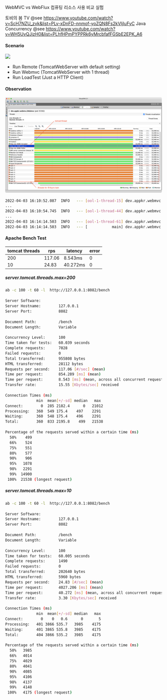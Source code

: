 WebMVC vs WebFlux 컴퓨팅 리소스 사용 비교 실험

토비의 봄 TV @see https://www.youtube.com/watch?v=ScH7NZU_zvk&list=PLv-xDnFD-nnmof-yoZQN8Fs2kVljIuFyC
Java Concurrency @see https://www.youtube.com/watch?v=WH5UvQJizH0&list=PLhfHPmPYPPRk6yMrcbfafFGSbE2EPK_A6

#### Scenario

![](https://plantuml-server.kkeisuke.dev/svg/ZP8_JmCn3CNtV0gFT3YrATkfGiU0458dMec5nPTON4GkgH9VfIvyTfnh-HELWIr-yVlbsKgN6HDFerVg80Tdt043mpQYtLDcm0nOtRnGFnvDqVjAVwOnCXNTLFfJO4e1_OxIqPcvmIg5qDm1jc0IeRZqQWKyoDbc5GeckRU15S3EZPF_wZ0nc2ab4kgKAML5mK9fF-Fw5XuVzh1C9VUD_X3BegPTiW-I8GP_0WqSHuDyUVk71z0Nelacbjcqo1KEWF6Tic0o6Qah-wPfYb_2wBznwt_ZViFMPzWhs5Rc2DRJDQQxpwTm5MWf33ipRcLVcwRiQovK9tto0pu1.svg)

- Run Remote (TomcatWebServer with default setting)
- Run Webmvc (TomcatWebServer with 1 thread)
- Run LoadTest (Just a HTTP Client)

#### Observation

![](docs/visualvm.png)

```bash
2022-04-03 16:10:52.087  INFO   --- [ool-1-thread-15] dev.appkr.webmvc.LoadTest                : Thread ready: 15
...
2022-04-03 16:10:54.745  INFO   --- [ool-1-thread-44] dev.appkr.webmvc.LoadTest                : Response: 44/remote1/remote2/internalService, Elapsed: 2.616022063
...
2022-04-03 16:14:14.503  INFO   --- [ool-1-thread-61] dev.appkr.webmvc.LoadTest                : Response: 61/remote1/remote2/internalService, Elapsed: 202.381099517
2022-04-03 16:14:14.503  INFO   --- [           main] dev.appkr.webmvc.LoadTest                : Total: 202.381099517
```

#### Apache Bench Test

tomcat threads|rps|latency|error
---|---|---|---
200|117.06|8.543ms|0
10|24.83|40.272ms|0

##### server.tomcat.threads.max=200

```bash
ab -c 100 -t 60 -l  http://127.0.0.1:8082/bench

Server Software:
Server Hostname:        127.0.0.1
Server Port:            8082

Document Path:          /bench
Document Length:        Variable

Concurrency Level:      100
Time taken for tests:   60.039 seconds
Complete requests:      7028
Failed requests:        0
Total transferred:      955808 bytes
HTML transferred:       28112 bytes
Requests per second:    117.06 [#/sec] (mean)
Time per request:       854.289 [ms] (mean)
Time per request:       8.543 [ms] (mean, across all concurrent requests)
Transfer rate:          15.55 [Kbytes/sec] received

Connection Times (ms)
              min  mean[+/-sd] median   max
Connect:        0  285 2182.4      0   21012
Processing:   360  549 175.4    497    2291
Waiting:      360  548 175.4    496    2291
Total:        360  833 2195.8    499   21538

Percentage of the requests served within a certain time (ms)
  50%    499
  66%    524
  75%    551
  80%    577
  90%    906
  95%   1078
  98%   2291
  99%  14900
 100%  21538 (longest request)
```

##### server.tomcat.threads.max=10

```bash
ab -c 100 -t 60 -l  http://127.0.0.1:8082/bench

Server Software:
Server Hostname:        127.0.0.1
Server Port:            8082

Document Path:          /bench
Document Length:        Variable

Concurrency Level:      100
Time taken for tests:   60.005 seconds
Complete requests:      1490
Failed requests:        0
Total transferred:      202640 bytes
HTML transferred:       5960 bytes
Requests per second:    24.83 [#/sec] (mean)
Time per request:       4027.206 [ms] (mean)
Time per request:       40.272 [ms] (mean, across all concurrent requests)
Transfer rate:          3.30 [Kbytes/sec] received

Connection Times (ms)
              min  mean[+/-sd] median   max
Connect:        0    0   0.6      0       5
Processing:   401 3866 535.7   3985    4175
Waiting:      401 3865 535.8   3985    4175
Total:        404 3866 535.2   3985    4175

Percentage of the requests served within a certain time (ms)
  50%   3985
  66%   4014
  75%   4029
  80%   4041
  90%   4085
  95%   4106
  98%   4137
  99%   4148
 100%   4175 (longest request)
```